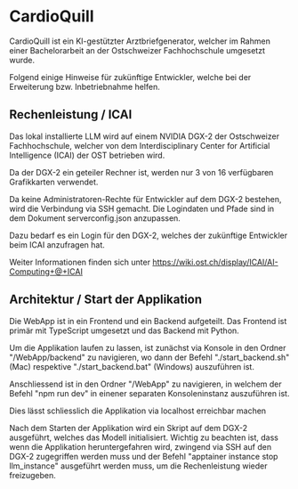 # CardioQuill

CardioQuill ist ein KI-gestützter Arztbriefgenerator, welcher im Rahmen einer Bachelorarbeit an der Ostschweizer Fachhochschule umgesetzt wurde. 

Folgend einige Hinweise für zukünftige Entwickler, welche bei der Erweiterung bzw. Inbetriebnahme helfen. 

## Rechenleistung / ICAI
Das lokal installierte LLM wird auf einem NVIDIA DGX-2 der Ostschweizer Fachhochschule, welcher von dem Interdisciplinary Center for Artificial Intelligence (ICAI) der OST betrieben wird. 

Da der DGX-2 ein geteiler Rechner ist, werden nur 3 von 16 verfügbaren Grafikkarten verwendet.

Da keine Administratoren-Rechte für Entwickler auf dem DGX-2 bestehen, wird die Verbindung via SSH gemacht. Die Logindaten und Pfade sind in dem Dokument serverconfig.json anzupassen. 

Dazu bedarf es ein Login für den DGX-2, welches der zukünftige Entwickler beim ICAI anzufragen hat. 

Weiter Informationen finden sich unter https://wiki.ost.ch/display/ICAI/AI-Computing+@+ICAI

## Architektur / Start der Applikation
Die WebApp ist in ein Frontend und ein Backend aufgeteilt. Das Frontend ist primär mit TypeScript umgesetzt und das Backend mit Python. 

Um die Applikation laufen zu lassen, ist zunächst via Konsole in den Ordner "/WebApp/backend" zu navigieren, wo dann der Befehl "./start_backend.sh" (Mac) respektive "./start_backend.bat" (Windows) auszuführen ist. 

Anschliessend ist in den Ordner "/WebApp" zu navigieren, in welchem der Befehl "npm run dev" in einener separaten Konsoleninstanz auszuführen ist. 

Dies lässt schliesslich die Applikation via localhost erreichbar machen

Nach dem Starten der Applikation wird ein Skript auf dem DGX-2 ausgeführt, welches das Modell initialisiert. Wichtig zu beachten ist, dass wenn die Applikation heruntergefahren wird, zwingend via SSH auf den DGX-2 zugegriffen werden muss und der Befehl "apptainer instance stop llm_instance" ausgeführt werden muss, um die Rechenleistung wieder freizugeben.
